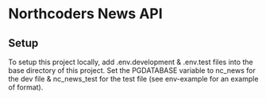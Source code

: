 # Northcoders News API

## Setup

To setup this project locally, add .env.development & .env.test files into the base directory of this project.
Set the PGDATABASE variable to nc_news for the dev file & nc_news_test for the test file (see env-example for an example of format).
